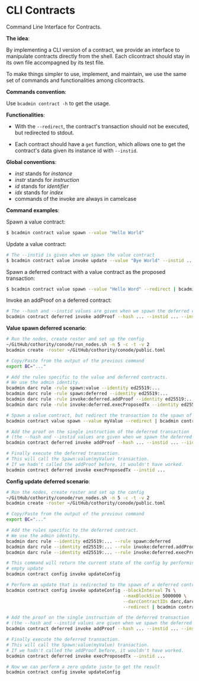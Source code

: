 # CLI Contracts

Command Line Interface for Contracts.

**The idea**:

By implementing a CLI version of a contract, we provide an interface to
manipulate contracts directly from the shell. Each clicontract should stay in
its own file accompagned by its test file.

To make things simpler to use, implement, and maintain, we use the same set of
commands and functionalities among clicontracts.

**Commands convention**:

Use `bcadmin contract -h` to get the usage.

**Functionalities**:

* With the `--redirect`, the contract's transaction should not be executed, but
redirected to stdout.

* Each contract should have a `get` function, which allows one to get the
contract's data given its instance id with `--instid`.

**Global conventions**:

* *inst* stands for *instance*
* *instr* stands for *instruction*
* *id* stands for *identifier*
* *idx* stands for *index*
* commands of the invoke are always in camelcase

**Command examples**:

Spawn a value contract:

```bash
$ bcadmin contract value spawn --value "Hello World"
```

Update a value contract:

```bash
# The --instid is given when we spawn the value contract
$ bcadmin contract value invoke update --value "Bye World" --instid ...
```

Spawn a deferred contract with a value contract as the proposed transaction:

```bash
$ bcadmin contract value spawn --value "Hello Word" --redirect | bcadmin contract deferred spawn
```

Invoke an addProof on a deferred contract:

```bash
# The --hash and --instid values are given when we spawn the deferred contract
bcadmin contract deferred invoke addProof --hash ... --instid ... --instrIdx 0
```

**Value spawn deferred scenario**:

```bash
# Run the nodes, create roster and set up the config
~/GitHub/cothority/conode/run_nodes.sh -n 5 -c -t -v 2
bcadmin create -roster ~/GitHub/cothority/conode/public.toml 

# Copy/Paste from the output of the previous command
export BC="..."

# Add the rules specific to the value and deferred contracts.
# We use the admin identity.
bcadmin darc rule -rule spawn:value --identity ed25519:... 
bcadmin darc rule -rule spawn:deferred --identity ed25519:...                                                         
bcadmin darc rule -rule invoke:deferred.addProof --identity ed25519:...        
bcadmin darc rule -rule invoke:deferred.execProposedTx --identity ed25519:...                                                                                                                                                     

# Spawn a value contract, but redirect the transaction to the spawn of a deferred contract
bcadmin contract value spawn --value myValue --redirect | bcadmin contract deferred spawn

# Add the proof on the single instruction of the deferred transaction 
# (the --hash and --instid values are given when we spawn the deferred contract)
bcadmin contract deferred invoke addProof --hash ... --instid ... --iid 0

# Finally execute the deferred transaction.
# This will call the Spawn:value(myValue) transaction.
# If we hadn't called the addProof before, it wouldn't have worked.
bcadmin contract deferred invoke execProposedTx --instid ...
```

**Config update deferred scenario**:

```bash
# Run the nodes, create roster and set up the config
~/GitHub/cothority/conode/run_nodes.sh -n 5 -c -t -v 2
bcadmin create -roster ~/GitHub/cothority/conode/public.toml 

# Copy/Paste from the output of the previous command
export BC="..."

# Add the rules specific to the deferred contract.
# We use the admin identity.
bcadmin darc rule --identity ed25519:... --rule spawn:deferred
bcadmin darc rule --identity ed25519:... --rule invoke:deferred.addProof
bcadmin darc rule --identity ed25519:... --rule invoke:deferred.execProposedTx

# This command will return the current state of the config by performing an
# empty update
bcadmin contract config invoke updateConfig

# Perform an update that is redirected to the spawn of a deferred contract
bcadmin contract config invoke updateConfig --blockInterval 7s \
                                            --maxBlockSize 5000000 \
                                            --darcContractIDs darc,darc2 \
                                            --redirect | bcadmin contract deferred spawn

# Add the proof on the single instruction of the deferred transaction 
# (the --hash and --instid values are given when we spawn the deferred contract)
bcadmin contract deferred invoke addProof --hash ... --instid ... --instrIdx 0

# Finally execute the deferred transaction.
# This will call the Spawn:value(myValue) transaction.
# If we hadn't called the addProof before, it wouldn't have worked.
bcadmin contract deferred invoke execProposedTx --instid ...

# Now we can perform a zero update juste to get the result 
bcadmin contract config invoke updateConfig
```
